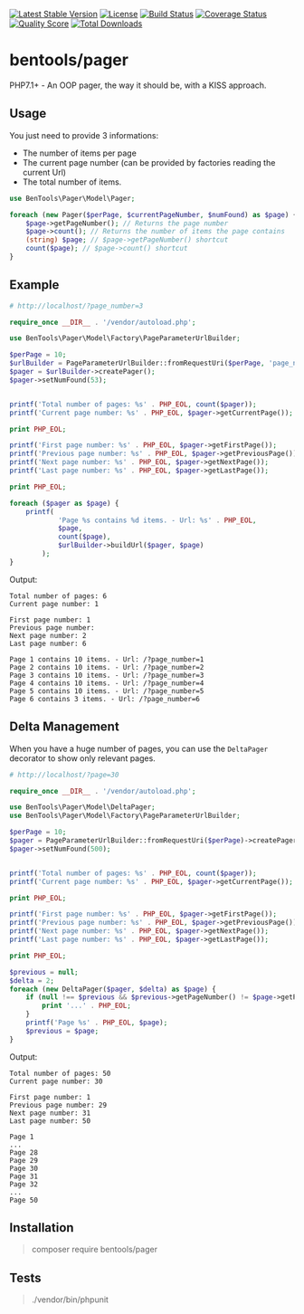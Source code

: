 [![Latest Stable Version](https://poser.pugx.org/bentools/pager/v/stable)](https://packagist.org/packages/bentools/pager)
[![License](https://poser.pugx.org/bentools/pager/license)](https://packagist.org/packages/bentools/pager)
[![Build Status](https://img.shields.io/travis/bpolaszek/bentools-pager/master.svg?style=flat-square)](https://travis-ci.org/bpolaszek/bentools-pager)
[![Coverage Status](https://coveralls.io/repos/github/bpolaszek/bentools-pager/badge.svg?branch=master)](https://coveralls.io/github/bpolaszek/bentools-pager?branch=master)
[![Quality Score](https://img.shields.io/scrutinizer/g/bpolaszek/bentools-pager.svg?style=flat-square)](https://scrutinizer-ci.com/g/bpolaszek/bentools-pager)
[![Total Downloads](https://poser.pugx.org/bentools/pager/downloads)](https://packagist.org/packages/bentools/pager)

bentools/pager
==============

PHP7.1+ - An OOP pager, the way it should be, with a KISS approach.

Usage
-----

You just need to provide 3 informations:

* The number of items per page
* The current page number (can be provided by factories reading the current Url)
* The total number of items.

```php
use BenTools\Pager\Model\Pager;

foreach (new Pager($perPage, $currentPageNumber, $numFound) as $page) {
    $page->getPageNumber(); // Returns the page number
    $page->count(); // Returns the number of items the page contains
    (string) $page; // $page->getPageNumber() shortcut
    count($page); // $page->count() shortcut
}
```

Example
-------

```php
# http://localhost/?page_number=3

require_once __DIR__ . '/vendor/autoload.php';

use BenTools\Pager\Model\Factory\PageParameterUrlBuilder;

$perPage = 10;
$urlBuilder = PageParameterUrlBuilder::fromRequestUri($perPage, 'page_number');
$pager = $urlBuilder->createPager();
$pager->setNumFound(53);


printf('Total number of pages: %s' . PHP_EOL, count($pager));
printf('Current page number: %s' . PHP_EOL, $pager->getCurrentPage());

print PHP_EOL;

printf('First page number: %s' . PHP_EOL, $pager->getFirstPage());
printf('Previous page number: %s' . PHP_EOL, $pager->getPreviousPage());
printf('Next page number: %s' . PHP_EOL, $pager->getNextPage());
printf('Last page number: %s' . PHP_EOL, $pager->getLastPage());

print PHP_EOL;

foreach ($pager as $page) {
    printf(
            'Page %s contains %d items. - Url: %s' . PHP_EOL, 
            $page, 
            count($page), 
            $urlBuilder->buildUrl($pager, $page)
        );
}
```

Output:
```
Total number of pages: 6
Current page number: 1

First page number: 1
Previous page number: 
Next page number: 2
Last page number: 6

Page 1 contains 10 items. - Url: /?page_number=1
Page 2 contains 10 items. - Url: /?page_number=2
Page 3 contains 10 items. - Url: /?page_number=3
Page 4 contains 10 items. - Url: /?page_number=4
Page 5 contains 10 items. - Url: /?page_number=5
Page 6 contains 3 items. - Url: /?page_number=6
```

Delta Management
----------------

When you have a huge number of pages, you can use the `DeltaPager` decorator to show only relevant pages.
```php
# http://localhost/?page=30

require_once __DIR__ . '/vendor/autoload.php';

use BenTools\Pager\Model\DeltaPager;
use BenTools\Pager\Model\Factory\PageParameterUrlBuilder;

$perPage = 10;
$pager = PageParameterUrlBuilder::fromRequestUri($perPage)->createPager();
$pager->setNumFound(500);


printf('Total number of pages: %s' . PHP_EOL, count($pager));
printf('Current page number: %s' . PHP_EOL, $pager->getCurrentPage());

print PHP_EOL;

printf('First page number: %s' . PHP_EOL, $pager->getFirstPage());
printf('Previous page number: %s' . PHP_EOL, $pager->getPreviousPage());
printf('Next page number: %s' . PHP_EOL, $pager->getNextPage());
printf('Last page number: %s' . PHP_EOL, $pager->getLastPage());

print PHP_EOL;

$previous = null;
$delta = 2;
foreach (new DeltaPager($pager, $delta) as $page) {
    if (null !== $previous && $previous->getPageNumber() != $page->getPageNumber() - 1) {
        print '...' . PHP_EOL;
    }
    printf('Page %s' . PHP_EOL, $page);
    $previous = $page;
}
```

Output:
```
Total number of pages: 50
Current page number: 30

First page number: 1
Previous page number: 29
Next page number: 31
Last page number: 50

Page 1
...
Page 28
Page 29
Page 30
Page 31
Page 32
...
Page 50
```

Installation
------------

> composer require bentools/pager

Tests
-----

> ./vendor/bin/phpunit
